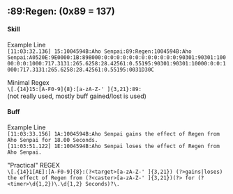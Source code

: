 ## :89:Regen: (0x89 = 137)

#### Skill

Example Line  
`[11:03:32.136] 15:1004594B:Aho Senpai:89:Regen:1004594B:Aho Senpai:A0520E:9E0000:1B:898000:0:0:0:0:0:0:0:0:0:0:0:0:90301:90301:10000:0:0:1000:717.3131:265.6258:28.42561:0.55195:90301:90301:10000:0:0:1000:717.3131:265.6258:28.42561:0.55195:0031D30C`

Minimal Regex  
`\[.{14}15:[A-F0-9]{8}:[a-zA-Z-' ]{3,21}:89:`  
(not really used, mostly buff gained/lost is used)

#### Buff

Example Line  
`[11:03:33.156] 1A:1004594B:Aho Senpai gains the effect of Regen from Aho Senpai for 18.00 Seconds.`  
`[11:03:51.122] 1E:1004594B:Aho Senpai loses the effect of Regen from Aho Senpai.`

"Practical" REGEX  
`\[.{14}1[AE]:[A-F0-9]{8}:(?<target>[a-zA-Z-' ]{3,21}) (?>gains|loses) the effect of Regen from (?<caster>[a-zA-Z-' ]{3,21})(?> for (?<timer>\d{1,2})\.\d{1,2} Seconds)?\.`  
